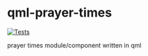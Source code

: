# qml-prayer-times

[![Tests](https://github.com/abdallahmadhkouri/qmlPrayerTimes/actions/workflows/test.yml/badge.svg)](https://github.com/abdallahmadhkouri/qmlPrayerTimes/actions/workflows/test.yml)

prayer times module/component written in qml
